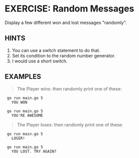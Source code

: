 # EXERCISE: Random Messages

 Display a few different won and lost messages "randomly".

## HINTS
 1. You can use a switch statement to do that.
 2. Set its condition to the random number generator.
 3. I would use a short switch.

## EXAMPLES
> The Player wins: then randomly print one of these:

```
 go run main.go 5
   YOU WON
```

```
 go run main.go 5
   YOU'RE AWESOME
```

> The Player loses: then randomly print one of these:

```
 go run main.go 5
   LOSER!
```

```
 go run main.go 5
   YOU LOST. TRY AGAIN?
```